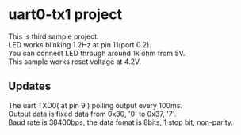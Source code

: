 # uart0-tx1 project  
This is third sample project.  
LED works blinking 1.2Hz at pin 11(port 0.2).  
You can connect LED through  around 1k ohm from 5V.  
This sample works reset voltage at 4.2V.  
## Updates
The uart TXD0( at pin 9 ) polling output every 100ms.  
Output data is fixed data from 0x30, '0' to 0x37, '7'.  
Baud rate is 38400bps, the data fomat is 8bits, 1 stop bit, non-parity.